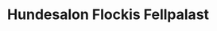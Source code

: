 ---
title: "Hundesalon Flockis Fellpalast"
url: /offenburg/hundesalon-flockis-fellpalast/
shop: Tiersalon
---